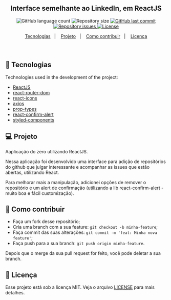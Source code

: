 <h2 align="center">Interface semelhante ao LinkedIn, em ReactJS</h2>

<p align="center">
  <img alt="GitHub language count" src="https://img.shields.io/github/languages/count/rlocatelli9/repolist-app">

  <img alt="Repository size" src="https://img.shields.io/github/repo-size/rlocatelli9/repolist-app">

  <a href="https://github.com/rlocatelli9/repolist-app/commits/master">
    <img alt="GitHub last commit" src="https://img.shields.io/github/last-commit/rlocatelli9/repolist-app">
  </a>

  <a href="https://github.com/rlocatelli9/repolist-app/issues">
    <img alt="Repository issues" src="https://img.shields.io/github/issues/rlocatelli9/repolist-app">

  </a>

  <a href="https://github.com/rlocatelli9/repolist-app/blob/master/LICENSE.md">
    <img alt="License" src="https://img.shields.io/badge/license-MIT-brightgreen">
  <a>
</p>

<p align="center">
  <a href="#bookmark_tabs-tecnologias">Tecnologias</a>&nbsp;&nbsp;&nbsp;|&nbsp;&nbsp;&nbsp;
  <a href="#-projeto">Projeto</a>&nbsp;&nbsp;&nbsp;|&nbsp;&nbsp;&nbsp;
  <a href="#-como-contribuir">Como contribuir</a>&nbsp;&nbsp;&nbsp;|&nbsp;&nbsp;&nbsp;
  <a href="#memo-licença">Licença</a>
</p>

<h1 align="center">
<img alt="" title="" src=".github/github-linkedin.png" width="" />
</h1>

## :bookmark_tabs: Tecnologias

Technologies used in the development of the project:

- [ReactJS](https://reactjs.org/)
- [react-router-dom](https://www.npmjs.com/package/react-router-dom)
- [react-icons](https://www.npmjs.com/package/react-icons)
- [axios](https://www.npmjs.com/package/axios)
- [prop-types](https://www.npmjs.com/package/prop-types)
- [react-confirm-alert](https://www.npmjs.com/package/react-confirm-alert)
- [styled-components](https://www.npmjs.com/package/styled-components)


## 💻 Projeto

Aaplicação do zero utilizando ReactJS.

Nessa aplicação foi desenvolvido uma interface para adição de repositórios do github que julgar interessante e acompanhar as issues que estão abertas, utilizando React.

Para melhorar mais a manipulação, adicionei opções de remover o repositório e um alert de confirmação (utilizando a lib react-confirm-alert - muito boa e fácil customização).

## 🤔 Como contribuir

- Faça um fork desse repositório;
- Cria uma branch com a sua feature: `git checkout -b minha-feature`;
- Faça commit das suas alterações: `git commit -m 'feat: Minha nova feature'`;
- Faça push para a sua branch: `git push origin minha-feature`.

Depois que o merge da sua pull request for feito, você pode deletar a sua branch.

## :memo: Licença

Esse projeto está sob a licença MIT. Veja o arquivo [LICENSE](LICENSE.md) para mais detalhes.
